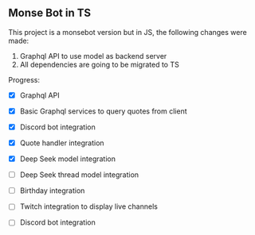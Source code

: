 ## Monse Bot in TS

This project is a monsebot version but in JS, the following changes were made:

1. Graphql API to use model as backend server
2. All dependencies are going to be migrated to TS


Progress:

- [x] Graphql API
- [x] Basic Graphql services to query quotes from client
- [x] Discord bot integration
- [x] Quote handler integration
- [x] Deep Seek model integration
- [ ] Deep Seek thread model integration
- [ ] Birthday integration
- [ ] Twitch integration to display live channels
- [ ] Discord bot integration




